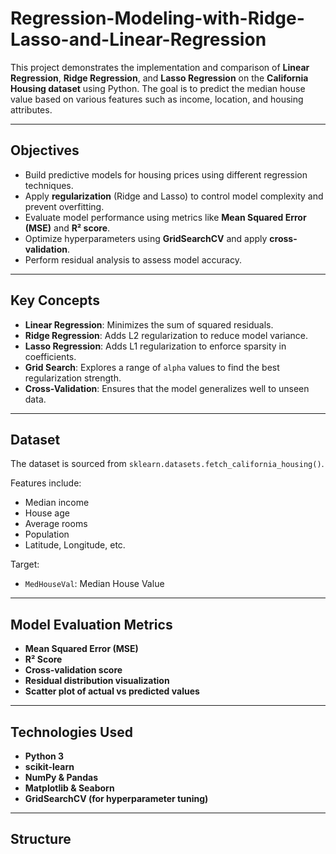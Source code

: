 # Regression-Modeling-with-Ridge-Lasso-and-Linear-Regression


This project demonstrates the implementation and comparison of **Linear Regression**, **Ridge Regression**, and **Lasso Regression** on the **California Housing dataset** using Python. The goal is to predict the median house value based on various features such as income, location, and housing attributes.

---

## Objectives

- Build predictive models for housing prices using different regression techniques.
- Apply **regularization** (Ridge and Lasso) to control model complexity and prevent overfitting.
- Evaluate model performance using metrics like **Mean Squared Error (MSE)** and **R² score**.
- Optimize hyperparameters using **GridSearchCV** and apply **cross-validation**.
- Perform residual analysis to assess model accuracy.

---

## Key Concepts

- **Linear Regression**: Minimizes the sum of squared residuals.
- **Ridge Regression**: Adds L2 regularization to reduce model variance.
- **Lasso Regression**: Adds L1 regularization to enforce sparsity in coefficients.
- **Grid Search**: Explores a range of `alpha` values to find the best regularization strength.
- **Cross-Validation**: Ensures that the model generalizes well to unseen data.

---

## Dataset

The dataset is sourced from `sklearn.datasets.fetch_california_housing()`.

Features include:
- Median income
- House age
- Average rooms
- Population
- Latitude, Longitude, etc.

Target:
- `MedHouseVal`: Median House Value

---

## Model Evaluation Metrics

- **Mean Squared Error (MSE)**
- **R² Score**
- **Cross-validation score**
- **Residual distribution visualization**
- **Scatter plot of actual vs predicted values**

---

## Technologies Used

- **Python 3**
- **scikit-learn**
- **NumPy & Pandas**
- **Matplotlib & Seaborn**
- **GridSearchCV (for hyperparameter tuning)**

---

## Structure

